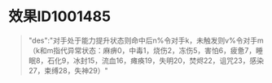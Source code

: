 # 效果ID1001485
> "des":"对手处于能力提升状态则命中后n%令对手k，未触发则v%令对手m（k和m指代异常状态：麻痹0，中毒1，烧伤2，冻伤5，害怕6，疲惫7，睡眠8，石化9，冰封15，流血16，瘫痪19，失明20，焚烬22，诅咒23，感染27，束缚28，失神29）"
